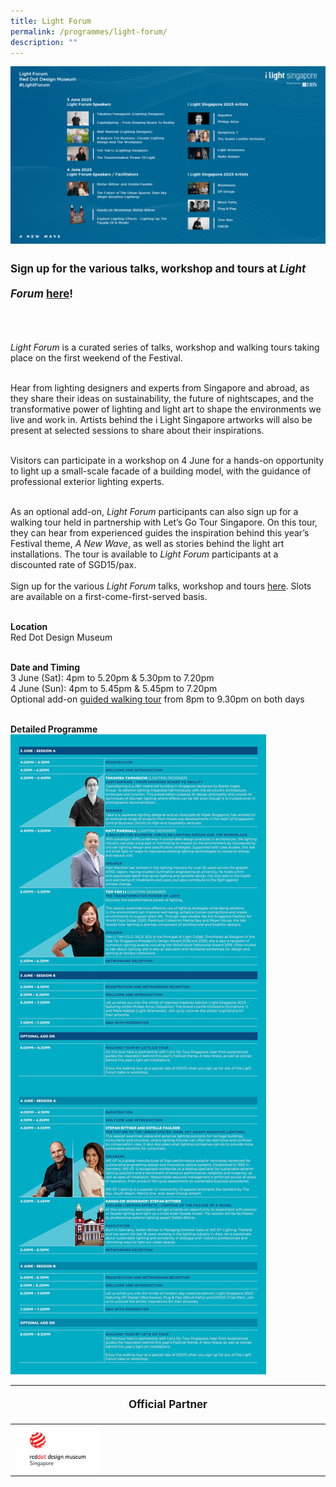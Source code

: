 ```yaml
---
title: Light Forum
permalink: /programmes/light-forum/
description: ""
---
```

![](/images/Programmes/copy%20of%20website%20landscape%20(new).png)

<p style="font-size:17px; line-height:40px">
<b>Sign up for the various talks, workshop and tours at <i>Light Forum</i> <a target="_blank" href="https://lightforum.eventbrite.sg/">here</a>!</b><br><br>

<i>Light Forum</i> is a curated series of talks, workshop and walking tours taking place on the first weekend of the Festival.<br><br>
	
Hear from lighting designers and experts from Singapore and abroad, as they share their ideas on sustainability, the future of nightscapes, and the transformative power of lighting and light art to shape the environments we live and work in. Artists behind the i Light Singapore artworks will also be present at selected sessions to share about their inspirations. <br><br>
	
Visitors can participate in a workshop on 4 June for a hands-on opportunity to light up a small-scale facade of a building model, with the guidance of professional exterior lighting experts.<br><br>

As an optional add-on, <i>Light Forum</i> participants can also sign up for a walking tour held in partnership with Let’s Go Tour Singapore. On this tour, they can hear from experienced guides the inspiration behind this year’s Festival theme, <i>A New Wave</i>, as well as stories behind the light art installations. The tour is available to <i>Light Forum</i> participants at a discounted rate of SGD15/pax.
<br><br>
Sign up for the various <i>Light Forum</i> talks, workshop and tours <a target="_blank" href="https://lightforum.eventbrite.sg/">here</a>. Slots are available on a first-come-first-served basis. 
<br><br>
	
<b>Location</b><br>
Red Dot Design Museum<br><br>

<b>Date and Timing</b><br>
3 June (Sat): 4pm to 5.20pm &amp; 5.30pm to 7.20pm<br>
4 June (Sun): 4pm to 5.45pm &amp; 5.45pm to 7.20pm<br>
Optional add-on <a href="/programmes/tour"> guided walking tour</a> from 8pm to 9.30pm on both days 
<br><br>

<b>Detailed Programme</b>
<a href="/files/light%20forum%20programes.pdf"><img src="/images/Programmes/light%20forum%20(web)%201.jpg"></a><br>

<table style="width:100%">
	<thead><tr><th colspan="4"><p style="font-size:17px;line-height:20px">Official Partner</p></th></tr></thead>
	<tbody>
		<tr>
			<td style="width:30%"><a target="_blank" href="https://museum.red-dot.sg/"><img align="left" src="/images/About/Sponsor%20Acknowledgement/red%20dot_resized%20web%20version.png"></a></td><td style="width:70%"></td></tr></tbody></table></p>